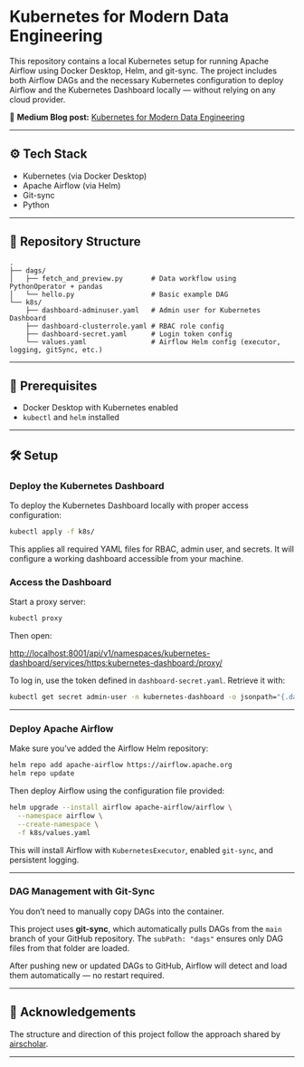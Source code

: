# Kubernetes for Modern Data Engineering

This repository contains a local Kubernetes setup for running Apache Airflow using Docker Desktop, Helm, and git-sync. The project includes both Airflow DAGs and the necessary Kubernetes configuration to deploy Airflow and the Kubernetes Dashboard locally — without relying on any cloud provider.

🔗 **Medium Blog post:** [Kubernetes for Modern Data Engineering](https://medium.com/@dominikzygarski_88070/project-kubernetes-for-modern-data-engineering-7e1d6b49e56a)

---

## ⚙️ Tech Stack

- Kubernetes (via Docker Desktop)
- Apache Airflow (via Helm)
- Git-sync
- Python

---

## 📁 Repository Structure

```
.
├── dags/
│   ├── fetch_and_preview.py       # Data workflow using PythonOperator + pandas
│   └── hello.py                   # Basic example DAG
└── k8s/
    ├── dashboard-adminuser.yaml   # Admin user for Kubernetes Dashboard
    ├── dashboard-clusterrole.yaml # RBAC role config
    ├── dashboard-secret.yaml      # Login token config
    └── values.yaml                # Airflow Helm config (executor, logging, gitSync, etc.)
```
---

## 🧰 Prerequisites

- Docker Desktop with Kubernetes enabled  
- `kubectl` and `helm` installed

---
## 🛠 Setup

### Deploy the Kubernetes Dashboard

To deploy the Kubernetes Dashboard locally with proper access configuration:

```bash
kubectl apply -f k8s/
```

This applies all required YAML files for RBAC, admin user, and secrets. It will configure a working dashboard accessible from your machine.

### Access the Dashboard

Start a proxy server:

```bash
kubectl proxy
```

Then open:

[http://localhost:8001/api/v1/namespaces/kubernetes-dashboard/services/https:kubernetes-dashboard:/proxy/](http://localhost:8001/api/v1/namespaces/kubernetes-dashboard/services/https:kubernetes-dashboard:/proxy/)

To log in, use the token defined in `dashboard-secret.yaml`. Retrieve it with:

```bash
kubectl get secret admin-user -n kubernetes-dashboard -o jsonpath="{.data.token}" | base64 --decode
```

---

### Deploy Apache Airflow

Make sure you’ve added the Airflow Helm repository:

```bash
helm repo add apache-airflow https://airflow.apache.org
helm repo update
```

Then deploy Airflow using the configuration file provided:

```bash
helm upgrade --install airflow apache-airflow/airflow \
  --namespace airflow \
  --create-namespace \
  -f k8s/values.yaml
```

This will install Airflow with `KubernetesExecutor`, enabled `git-sync`, and persistent logging.

---

### DAG Management with Git-Sync

You don’t need to manually copy DAGs into the container.

This project uses **git-sync**, which automatically pulls DAGs from the `main` branch of your GitHub repository. The `subPath: "dags"` ensures only DAG files from that folder are loaded.

After pushing new or updated DAGs to GitHub, Airflow will detect and load them automatically — no restart required.


---

## 🙏 Acknowledgements

The structure and direction of this project follow the approach shared by [airscholar](https://github.com/airscholar).

---
